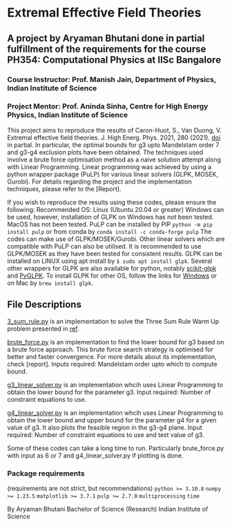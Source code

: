 # Extremal Effective Field Theories
## A project by Aryaman Bhutani done in partial fulfillment of the requirements for the course PH354: Computational Physics at IISc Bangalore

### Course Instructor: Prof. Manish Jain, Department of Physics, Indian Institute of Science
### Project Mentor: Prof. Aninda Sinha, Centre for High Energy Physics, Indian Institute of Science

This project aims to reproduce the results of Caron-Huot, S., Van Duong, V. Extremal effective field theories. J. High Energ. Phys. 2021, 280 (2021). [doi](https://doi.org/10.1007/JHEP05(2021)280) in partial. In particular, the optimal bounds for g3 upto Mandelstam order 7 and g3-g4 exclusion plots have been obtained. The techniques used involve a brute force optimisation method as a naive solution attempt along with Linear Programming. Linear programming was achieved by using a python wrapper package (PuLP) for various linear solvers (GLPK, MOSEK, Gurobi). For details regarding the project and the implementation techniques, please refer to the [Report]. 

If you wish to reproduce the results using these codes, please ensure the following:
Recommended OS: Linux (Ubuntu 20.04 or greater)
Windows can be used, however, installation of GLPK on Windows has not been tested. MacOS has not been tested.
PuLP can be installed by PIP `python -m pip install pulp` or from conda by `conda install -c conda-forge pulp`
The codes can make use of GLPK/MOSEK/Gurobi. Other linear solvers which are compatible with PuLP can also be utilised. It is recommended to use GLPK/MOSEK as they have been tested for consistent results. 
GLPK can be installed on LINUX using apt install by `$ sudo apt install glpk`. Several other wrappers for GLPK are also available for python, notably [scikit-glpk](https://pypi.org/project/scikit-glpk/) and [PyGLPK](https://pypi.org/project/glpk/). To install GLPK for other OS, follow the links for [Windows](https://winglpk.sourceforge.net/) or on Mac by `brew install glpk`. 

## File Descriptions

[3_sum_rule.py](https://github.com/Ary276/Extremal_Effective_Field_Theories_PH354_Project/blob/master/3_sum_rule.py) is an implementation to solve the Three Sum Rule Warm Up problem presented in [ref](https://arxiv.org/abs/2011.02957v2).

[brute_force.py](https://github.com/Ary276/Extremal_Effective_Field_Theories_PH354_Project/blob/master/brute_force.py) is an implementation to find the lower bound for g3 based on a brute force approach. This brute force search strategy is optimised for better and faster convergence. For more details about its implementation, check [report]. Inputs required: Mandelstam order upto which to compute bound.

[g3_linear_solver.py](https://github.com/Ary276/Extremal_Effective_Field_Theories_PH354_Project/blob/master/g3_linear_solver.py) is an implementation whcih uses Linear Programming to obtain the lower bound for the parameter g3. Input required: Number of constraint equations to use.

[g4_linear_solver.py](https://github.com/Ary276/Extremal_Effective_Field_Theories_PH354_Project/blob/master/g4_linear_solver.py) is an implementation whcih uses Linear Programming to obtain the lower bound and upper bound for the parameter g4 for a given value of g3. It also plots the feasible region in the g3-g4 plane. Input required: Number of constraint equations to use and test value of g3.

Some of these codes can take a long time to run. Particularly brute_force.py with input as 6 or 7 and g4_linear_solver.py if plotting is done. 

### Package requirements
(requirements are not strict, but recommendations)
`python >= 3.10.8`
`numpy >= 1.23.5`
`matplotlib >= 3.7.1`
`pulp >= 2.7.0`
`multiprocessing`
`time`

By Aryaman Bhutani
Bachelor of Science (Research)
Indian Institute of Science
